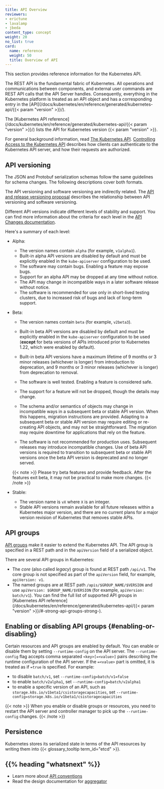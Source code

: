 ```yaml
---
title: API Overview
reviewers:
- erictune
- lavalamp
- jbeda
content_type: concept
weight: 20
no_list: true
card:
  name: reference
  weight: 50
  title: Overview of API
---
```


<!-- overview -->

This section provides reference information for the Kubernetes API.

The REST API is the fundamental fabric of Kubernetes. All operations and
communications between components, and external user commands are REST API
calls that the API Server handles. Consequently, everything in the Kubernetes
platform is treated as an API object and has a corresponding entry in the
[API](/docs/kubernetes/en/reference/generated/kubernetes-api/{{< param "version" >}}/).

The [Kubernetes API reference](/docs/kubernetes/en/reference/generated/kubernetes-api/{{< param "version" >}}/)
lists the API for Kubernetes version {{< param "version" >}}.

For general background information, read
[The Kubernetes API](/docs/kubernetes/en/concepts/overview/kubernetes-api/).
[Controlling Access to the Kubernetes API](/docs/kubernetes/en/concepts/security/controlling-access/)
describes how clients can authenticate to the Kubernetes API server, and how their
requests are authorized.


## API versioning

The JSON and Protobuf serialization schemas follow the same guidelines for
schema changes. The following descriptions cover both formats.

The API versioning and software versioning are indirectly related.
The [API and release versioning proposal](https://git.k8s.io/sig-release/release-engineering/versioning.md)
describes the relationship between API versioning and software versioning.

Different API versions indicate different levels of stability and support. You
can find more information about the criteria for each level in the
[API Changes documentation](https://git.k8s.io/community/contributors/devel/sig-architecture/api_changes.md#alpha-beta-and-stable-versions).

Here's a summary of each level:

- Alpha:
  - The version names contain `alpha` (for example, `v1alpha1`).
  - Built-in alpha API versions are disabled by default and must be explicitly enabled in the `kube-apiserver` configuration to be used.
  - The software may contain bugs. Enabling a feature may expose bugs.
  - Support for an alpha API may be dropped at any time without notice.
  - The API may change in incompatible ways in a later software release without notice.
  - The software is recommended for use only in short-lived testing clusters,
    due to increased risk of bugs and lack of long-term support.

- Beta:
  - The version names contain `beta` (for example, `v2beta3`).
  - Built-in beta API versions are disabled by default and must be explicitly enabled in the `kube-apiserver` configuration to be used
    (**except** for beta versions of APIs introduced prior to Kubernetes 1.22, which were enabled by default).
  - Built-in beta API versions have a maximum lifetime of 9 months or 3 minor releases (whichever is longer) from introduction
    to deprecation, and 9 months or 3 minor releases (whichever is longer) from deprecation to removal.
  - The software is well tested. Enabling a feature is considered safe.
  - The support for a feature will not be dropped, though the details may change.

  - The schema and/or semantics of objects may change in incompatible ways in
    a subsequent beta or stable API version. When this happens, migration
    instructions are provided. Adapting to a subsequent beta or stable API version
    may require editing or re-creating API objects, and may not be straightforward.
    The migration may require downtime for applications that rely on the feature.
  - The software is not recommended for production uses. Subsequent releases
    may introduce incompatible changes. Use of beta API versions is
    required to transition to subsequent beta or stable API versions
    once the beta API version is deprecated and no longer served.

  {{< note >}}
  Please try beta features and provide feedback. After the features exit beta, it
  may not be practical to make more changes.
  {{< /note >}}

- Stable:
  - The version name is `vX` where `X` is an integer.
  - Stable API versions remain available for all future releases within a Kubernetes major version,
    and there are no current plans for a major version revision of Kubernetes that removes stable APIs.

## API groups

[API groups](https://git.k8s.io/design-proposals-archive/api-machinery/api-group.md)
make it easier to extend the Kubernetes API.
The API group is specified in a REST path and in the `apiVersion` field of a
serialized object.

There are several API groups in Kubernetes:

*  The *core* (also called *legacy*) group is found at REST path `/api/v1`.
   The core group is not specified as part of the `apiVersion` field, for
   example, `apiVersion: v1`.
*  The named groups are at REST path `/apis/$GROUP_NAME/$VERSION` and use
   `apiVersion: $GROUP_NAME/$VERSION` (for example, `apiVersion: batch/v1`).
   You can find the full list of supported API groups in
   [Kubernetes API reference](/docs/kubernetes/en/reference/generated/kubernetes-api/{{< param "version" >}}/#-strong-api-groups-strong-).

## Enabling or disabling API groups   {#enabling-or-disabling}

Certain resources and API groups are enabled by default. You can enable or
disable them by setting `--runtime-config` on the API server.  The
`--runtime-config` flag accepts comma separated `<key>[=<value>]` pairs
describing the runtime configuration of the API server. If the `=<value>`
part is omitted, it is treated as if `=true` is specified. For example:

 - to disable `batch/v1`, set `--runtime-config=batch/v1=false`
 - to enable `batch/v2alpha1`, set `--runtime-config=batch/v2alpha1`
 - to enable a specific version of an API, such as `storage.k8s.io/v1beta1/csistoragecapacities`, set `--runtime-config=storage.k8s.io/v1beta1/csistoragecapacities`

{{< note >}}
When you enable or disable groups or resources, you need to restart the API
server and controller manager to pick up the `--runtime-config` changes.
{{< /note >}}

## Persistence

Kubernetes stores its serialized state in terms of the API resources by writing them into
{{< glossary_tooltip term_id="etcd" >}}.

## {{% heading "whatsnext" %}}

- Learn more about [API conventions](https://git.k8s.io/community/contributors/devel/sig-architecture/api-conventions.md#api-conventions)
- Read the design documentation for
  [aggregator](https://git.k8s.io/design-proposals-archive/api-machinery/aggregated-api-servers.md)
